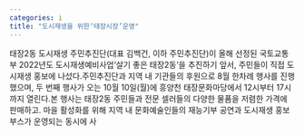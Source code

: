 ```yaml
---
categories: i
title: "도시재생을 위한‘태장시장’운영"
---
```

태장2동 도시재생 주민추진단(대표 김백건, 이하 주민추진단)이 올해 선정된 국토교통부 2022년도 도시재생예비사업‘살기 좋은 태장2동’을 추진하기 앞서, 주민들이 직접 도시재생 홍보에 나섰다.주민추진단과 지역 내 기관들의 후원으로 8월 한차례 행사를 진행했으며, 두 번째 행사가 오는 10월 10일(월)에 흥양천 태장문화마당에서 12시부터 17시까지 열린다.본 행사는 태장2동 주민들과 전문 셀러들의 다양한 물품을 저렴한 가격에 판매하고. 마을 활성화를 위해 지역 내 문화예술인들의 재능기부 공연과 도시재생 홍보부스가 운영되는 동시에 사